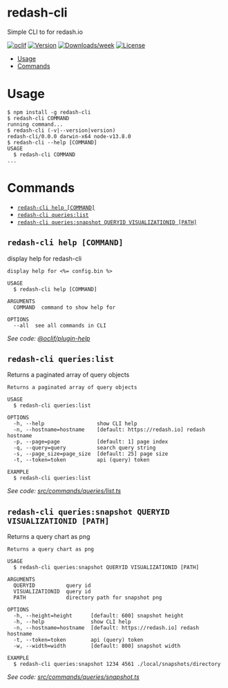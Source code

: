 redash-cli
==========

Simple CLI to for redash.io

[![oclif](https://img.shields.io/badge/cli-oclif-brightgreen.svg)](https://oclif.io)
[![Version](https://img.shields.io/npm/v/redash-cli.svg)](https://npmjs.org/package/redash-cli)
[![Downloads/week](https://img.shields.io/npm/dw/redash-cli.svg)](https://npmjs.org/package/redash-cli)
[![License](https://img.shields.io/npm/l/redash-cli.svg)](https://github.com/marcolink/redash-cli/blob/master/package.json)

<!-- toc -->
* [Usage](#usage)
* [Commands](#commands)
<!-- tocstop -->
# Usage
<!-- usage -->
```sh-session
$ npm install -g redash-cli
$ redash-cli COMMAND
running command...
$ redash-cli (-v|--version|version)
redash-cli/0.0.0 darwin-x64 node-v13.8.0
$ redash-cli --help [COMMAND]
USAGE
  $ redash-cli COMMAND
...
```
<!-- usagestop -->
# Commands
<!-- commands -->
* [`redash-cli help [COMMAND]`](#redash-cli-help-command)
* [`redash-cli queries:list`](#redash-cli-querieslist)
* [`redash-cli queries:snapshot QUERYID VISUALIZATIONID [PATH]`](#redash-cli-queriessnapshot-queryid-visualizationid-path)

## `redash-cli help [COMMAND]`

display help for redash-cli

```
display help for <%= config.bin %>

USAGE
  $ redash-cli help [COMMAND]

ARGUMENTS
  COMMAND  command to show help for

OPTIONS
  --all  see all commands in CLI
```

_See code: [@oclif/plugin-help](https://github.com/oclif/plugin-help/blob/v2.2.3/src/commands/help.ts)_

## `redash-cli queries:list`

Returns a paginated array of query objects

```
Returns a paginated array of query objects

USAGE
  $ redash-cli queries:list

OPTIONS
  -h, --help                 show CLI help
  -n, --hostname=hostname    [default: https://redash.io] redash hostname
  -p, --page=page            [default: 1] page index
  -q, --query=query          search query string
  -s, --page_size=page_size  [default: 25] page size
  -t, --token=token          api (query) token

EXAMPLE
  $ redash-cli queries:list
```

_See code: [src/commands/queries/list.ts](https://github.com/marcolink/redash-cli/blob/v0.0.0/src/commands/queries/list.ts)_

## `redash-cli queries:snapshot QUERYID VISUALIZATIONID [PATH]`

Returns a query chart as png

```
Returns a query chart as png

USAGE
  $ redash-cli queries:snapshot QUERYID VISUALIZATIONID [PATH]

ARGUMENTS
  QUERYID          query id
  VISUALIZATIONID  query id
  PATH             directory path for snapshot png

OPTIONS
  -h, --height=height      [default: 600] snapshot height
  -h, --help               show CLI help
  -n, --hostname=hostname  [default: https://redash.io] redash hostname
  -t, --token=token        api (query) token
  -w, --width=width        [default: 800] snapshot width

EXAMPLE
  $ redash-cli queries:snapshot 1234 4561 ./local/snapshots/directory
```

_See code: [src/commands/queries/snapshot.ts](https://github.com/marcolink/redash-cli/blob/v0.0.0/src/commands/queries/snapshot.ts)_
<!-- commandsstop -->
